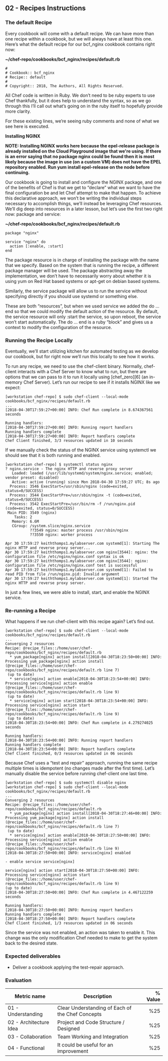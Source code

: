 ## 02 - Recipes Instructions

### The default Recipe

Every cookbook will come with a default recipe. We can have more than one recipe within a cookbook, but we will always have at least this one. Here’s what the default recipe for our bcf_nginx cookbook contains right now:

**~/chef-repo/cookbooks/bcf_nginx/recipes/default.rb**

```
#
# Cookbook:: bcf_nginx
# Recipe:: default
#
# Copyright:: 2018, The Authors, All Rights Reserved.
```

All Chef code is written in Ruby. We don’t need to be ruby experts to use Chef thankfully, but it does help to understand the syntax, so as we go through this I’ll call out what’s going on in the ruby itself to hopefully provide more clarity.

For these existing lines, we’re seeing ruby comments and none of what we see here is executed.

**Installing NGINX**

**NOTE: Installing NGINX works here because the epel-release package is already installed on the Cloud Playground image that we're using. If there is an error saying that no package nginx could be found then it is most likely because the image in use (on a custom VM) does not have the EPEL repository enabled. Run yum install epel-release on the node before continuing.**

Our cookbook is going to install and configure the NGINX package, and one of the benefits of Chef is that we get to “declare” what we want to have the final configuration be and let Chef attempt to make that happen. To achieve this declarative approach, we won’t be writing the individual steps necessary to accomplish things, we’ll instead be leveraging Chef resources. We’ll dig deep into resources in a later lesson, but let’s use the first two right now: package and service:

**~/chef-repo/cookbooks/bcf_nginx/recipes/default.rb**

```
package "nginx"

service "nginx" do
  action [:enable, :start]
end
```

The package resource is in charge of installing the package with the name that we specify. Based on the system that is running the recipe, a different package manager will be used. The package abstracting away the implementation, we don’t have to necessarily worry about whether it is using yum on Red Hat based systems or apt-get on debian based systems.

Similarly, the service package will allow us to run the service without specifying directly if you should use systemd or something else.

These are both “resources”, but when we used service we added the do ... end so that we could modify the default action of the resource. By default, the service resource will only :start the service, so upon reboot, the service won’t start automatically. The do ... end is a ruby “block” and gives us a context to modify the configuration of the resource.

### Running the Recipe Locally
Eventually, we’ll start utilizing kitchen for automated testing as we develop our cookbook, but for right now we’ll run this locally to see how it works.

To run any recipe, we need to use the chef-client binary. Normally, chef-client interacts with a Chef Server to know what to run, but there are options that we can pass to it to run it locally using [chef_zero][6] (an in-memory Chef Server). Let’s run our recipe to see if it installs NGINX like we expect:

```
[workstation chef-repo] $ sudo chef-client --local-mode cookbooks/bcf_nginx/recipes/default.rb
...
[2018-04-30T17:59:27+00:00] INFO: Chef Run complete in 8.674367561 seconds

Running handlers:
[2018-04-30T17:59:27+00:00] INFO: Running report handlers
Running handlers complete
[2018-04-30T17:59:27+00:00] INFO: Report handlers complete
Chef Client finished, 3/3 resources updated in 10 seconds
```

If we manually check the status of the NGINX service using systemctl we should see that it is both running and enabled.

```
[workstation chef-repo] $ systemctl status nginx
? nginx.service - The nginx HTTP and reverse proxy server
   Loaded: loaded (/usr/lib/systemd/system/nginx.service; enabled; vendor preset: disabled)
   Active: active (running) since Mon 2018-04-30 17:59:27 UTC; 8s ago
  Process: 3546 ExecStart=/usr/sbin/nginx (code=exited, status=0/SUCCESS)
  Process: 3544 ExecStartPre=/usr/sbin/nginx -t (code=exited, status=0/SUCCESS)
  Process: 3542 ExecStartPre=/usr/bin/rm -f /run/nginx.pid (code=exited, status=0/SUCCESS)
 Main PID: 3549 (nginx)
    Tasks: 2
   Memory: 6.6M
   CGroup: /system.slice/nginx.service
           ??3549 nginx: master process /usr/sbin/nginx
           ??3550 nginx: worker process

Apr 30 17:59:27 keiththomps1.mylabserver.com systemd[1]: Starting The nginx HTTP and reverse proxy server...
Apr 30 17:59:27 keiththomps1.mylabserver.com nginx[3544]: nginx: the configuration file /etc/nginx/nginx.conf syntax is ok
Apr 30 17:59:27 keiththomps1.mylabserver.com nginx[3544]: nginx: configuration file /etc/nginx/nginx.conf test is successful
Apr 30 17:59:27 keiththomps1.mylabserver.com systemd[1]: Failed to read PID from file /run/nginx.pid: Invalid argument
Apr 30 17:59:27 keiththomps1.mylabserver.com systemd[1]: Started The nginx HTTP and reverse proxy server.
```

In just a few lines, we were able to install, start, and enable the NGINX service.

### Re-running a Recipe

What happens if we run chef-client with this recipe again? Let’s find out.

```
[workstation chef-repo] $ sudo chef-client --local-mode cookbooks/bcf_nginx/recipes/default.rb
...
Converging 2 resources
Recipe: @recipe_files::/home/user/chef-repo/cookbooks/bcf_nginx/recipes/default.rb
  * yum_package[nginx] action install[2018-04-30T18:23:50+00:00] INFO: Processing yum_package[nginx] action install (@recipe_files::/home/user/chef-repo/cookbooks/bcf_nginx/recipes/default.rb line 7)
 (up to date)
  * service[nginx] action enable[2018-04-30T18:23:54+00:00] INFO: Processing service[nginx] action enable (@recipe_files::/home/user/chef-repo/cookbooks/bcf_nginx/recipes/default.rb line 9)
 (up to date)
  * service[nginx] action start[2018-04-30T18:23:54+00:00] INFO: Processing service[nginx] action start (@recipe_files::/home/user/chef-repo/cookbooks/bcf_nginx/recipes/default.rb line 9)
 (up to date)
[2018-04-30T18:23:54+00:00] INFO: Chef Run complete in 4.279274025 seconds

Running handlers:
[2018-04-30T18:23:54+00:00] INFO: Running report handlers
Running handlers complete
[2018-04-30T18:23:54+00:00] INFO: Report handlers complete
Chef Client finished, 0/3 resources updated in 06 seconds
```

Because Chef uses a “test and repair” approach, running the same recipe multiple times is idempotent (no changes made after the first time). Let’s manually disable the service before running chef-client one last time.

```
[workstation chef-repo] $ sudo systemctl disable nginx
[workstation chef-repo] $ sudo chef-client --local-mode cookbooks/bcf_nginx/recipes/default.rb
...
Converging 2 resources
Recipe: @recipe_files::/home/user/chef-repo/cookbooks/bcf_nginx/recipes/default.rb
  * yum_package[nginx] action install[2018-04-30T18:27:46+00:00] INFO: Processing yum_package[nginx] action install (@recipe_files::/home/user/chef-repo/cookbooks/bcf_nginx/recipes/default.rb line 7)
 (up to date)
  * service[nginx] action enable[2018-04-30T18:27:50+00:00] INFO: Processing service[nginx] action enable (@recipe_files::/home/user/chef-repo/cookbooks/bcf_nginx/recipes/default.rb line 9)
[2018-04-30T18:27:50+00:00] INFO: service[nginx] enabled

- enable service service[nginx]

service[nginx] action start[2018-04-30T18:27:50+00:00] INFO: Processing service[nginx] action start (@recipe_files::/home/user/chef-repo/cookbooks/bcf_nginx/recipes/default.rb line 9)
(up to date)
[2018-04-30T18:27:50+00:00] INFO: Chef Run complete in 4.467122259 seconds

Running handlers:
[2018-04-30T18:27:50+00:00] INFO: Running report handlers
Running handlers complete
[2018-04-30T18:27:50+00:00] INFO: Report handlers complete
Chef Client finished, 1/3 resources updated in 06 seconds
```

Since the service was not enabled, an action was taken to enable it. This change was the only modification Chef needed to make to get the system back to the desired state.

### Expected deliverables
- Deliver a cookbook applying the test-repair approach.

### Evaluation

| Metric name | Description | % Value |
| ----------- |-------------| -------:|
| 01 - Understanding  | Clear Understanding of Each of the Chef Concepts | %25 |
| 02 - Architecture Idea   | Project and Code Structure / Designed | %25 |
| 03 - Collaboration   | Team Working and Integration | %25 |
| 04 - Functional   | It could be useful for an improvement | %25 |